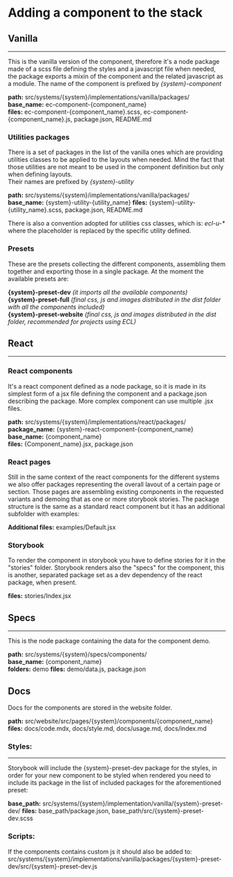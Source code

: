 # Adding a component to the stack

## Vanilla

---

This is the vanilla version of the component, therefore it's a node package made of a scss file defining the styles and a javascript file when needed, the package exports a mixin of the component and the related javascript as a module.
The name of the component is prefixed by _{system}-component_

**path:** src/systems/{system}/implementations/vanilla/packages/  
**base_name:** ec-component-{component_name}  
**files:** ec-component-{component_name}.scss, ec-component-{component_name}.js, package.json, README.md

### Utilities packages

There is a set of packages in the list of the vanilla ones which are providing utilities classes to be applied to the layouts when needed. Mind the fact that those utilities are not meant to be used in the component definition but only when defining layouts.  
Their names are prefixed by _{system}-utility_

**path:** src/systems/{system}/implementations/vanilla/packages/  
**base_name:** {system}-utility-{utility_name}
**files:** {system}-utility-{utility_name}.scss, package.json, README.md

There is also a convention adopted for utilities css classes, which is: _ecl-u-\*_ where the placeholder is replaced by the specific utility defined.

### Presets

These are the presets collecting the different components, assembling them together and exporting those in a single package.
At the moment the available presets are:

**{system}-preset-dev** _(it imports all the available components)_  
**{system}-preset-full** _(final css, js and images distributed in the dist folder with all the components included)_  
**{system}-preset-website** _(final css, js and images distributed in the dist folder, recommended for projects using ECL)_

## React

---

### React components

It's a react component defined as a node package, so it is made in its simplest form of a jsx file defining the component and a package.json describing the package. More complex component can use multiple .jsx files.

**path:** src/systems/{system}/implementations/react/packages/
**package_name:** {system}-react-component-{component_name}  
**base_name:** {component_name}  
**files:** {Component_name}.jsx, package.json

### React pages

Still in the same context of the react components for the different systems we also offer packages representing the overall lavout of a certain page or section.
Those pages are assembling existing components in the requested variants and demoing that as one or more storybook stories.
The package structure is the same as a standard react component but it has an additional subfolder with examples:

**Additional files:** examples/Default.jsx

### Storybook

To render the component in storybook you have to define stories for it in the "stories" folder.
Storybook renders also the "specs" for the component, this is another, separated package set as a dev dependency of the react package, when present.

**files:** stories/Index.jsx

## Specs

---

This is the node package containing the data for the component demo.

**path:** src/systems/{system}/specs/components/  
**base_name:** {component_name}  
**folders:** demo
**files:** demo/data.js, package.json

## Docs

Docs for the components are stored in the website folder.

**path:** src/website/src/pages/{system}/components/{component_name}
**files:** docs/code.mdx, docs/style.md, docs/usage.md, docs/index.md

### Styles:

---

Storybook will include the {system}-preset-dev package for the styles, in order for your new component to be styled when rendered you need to include its package in the list of included packages for the aforementioned preset:

**base_path:** src/systems/{system}/implementation/vanilla/{system}-preset-dev/
**files:** base_path/package.json, base_path/src/{system}-preset-dev.scss

### Scripts:

If the components contains custom js it should also be added to:
src/systems/{system}/implementations/vanilla/packages/{system}-preset-dev/src/{system}-preset-dev.js
